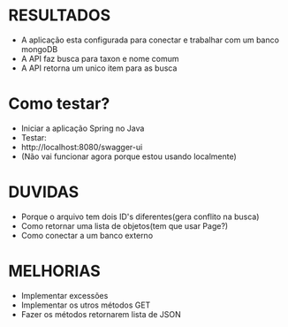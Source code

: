 

# RESULTADOS
- A aplicação esta configurada para conectar e trabalhar com um banco mongoDB
- A API faz busca para taxon e nome comum
- A API retorna um unico item para as busca

# Como testar?
 - Iniciar a aplicação Spring no Java
 - Testar:
 - http://localhost:8080/swagger-ui
 - (Não vai funcionar agora porque estou usando localmente)

# DUVIDAS 
- Porque o arquivo tem dois ID's diferentes(gera conflito na busca)
- Como retornar uma lista de objetos(tem que usar Page?)
- Como conectar a um banco externo

# MELHORIAS
- Implementar excessões
- Implementar os utros métodos GET
- Fazer os métodos retornarem lista de JSON
